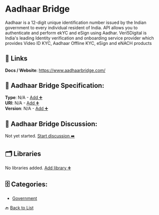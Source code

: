 # Aadhaar Bridge

Aadhaar is a 12-digit unique identification number issued by the Indian government to every individual resident of India. API allows you to authenticate and perform ekYC and eSign using Aadhar. Veri5Digital is India's leading Identity verification and onboarding service provider which provides Video ID KYC, Aadhaar Offline KYC, eSign and eNACH products

##  🔗 Links
**Docs / Website**: https://www.aadhaarbridge.com/

## 🧬 Aadhaar Bridge Specification:
**Type**: N/A - [Add ➕](https://github.com/apis-list/apis-list/edit/main/apis/aadhaar-bridge/aadhaar-bridge.yaml)  
**URI**: N/A - [Add ➕](https://github.com/apis-list/apis-list/edit/main/apis/aadhaar-bridge/aadhaar-bridge.yaml)  
**Version**: N/A - [Add ➕](https://github.com/apis-list/apis-list/edit/main/apis/aadhaar-bridge/aadhaar-bridge.yaml)

## 💬 Aadhaar Bridge Discussion:
Not yet started. [Start discussion ➡️](https://github.com/apis-list/apis-list/discussions/new)

## 🗂️ Libraries

No libraries added. [Add library ➕](https://github.com/apis-list/apis-list/edit/main/apis/aadhaar-bridge/aadhaar-bridge.yaml)    


## 🗄️ Categories:
- [Government](https://github.com/apis-list/apis-list#government-)

🔙  [Back to List](https://github.com/apis-list/apis-list)

